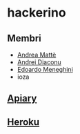 # hackerino
## Membri
- [Andrea Mattè](https://github.com/andreamatt)
- [Andrei Diaconu](https://github.com/andreidiaconu97)
- [Edoardo Meneghini](https://github.com/edomenegaz)
- ioza

## [Apiary](https://hackerino.docs.apiary.io)
## [Heroku](https://hackerino.herokuapp.com)